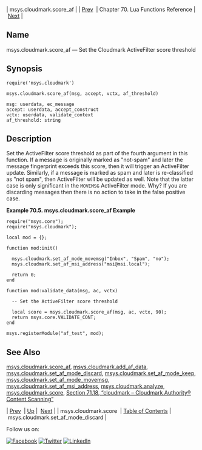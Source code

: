 | msys.cloudmark.score_af |
| [Prev](lua.ref.msys.cloudmark.score.php)  | Chapter 70. Lua Functions Reference |  [Next](lua.ref.msys.cloudmark.set_af_mode_discard.php) |

<a name="lua.ref.msys.cloudmark.score_af"></a>
## Name

msys.cloudmark.score_af — Set the Cloudmark ActiveFilter score threshold

<a name="idp15050832"></a>
## Synopsis

`require('msys.cloudmark')`

`msys.cloudmark.score_af(msg, accept, vctx, af_threshold)`

```
msg: userdata, ec_message
accept: userdata, accept_construct
vctx: userdata, validate_context
af_threshold: string
```
<a name="idp15054592"></a>
## Description

Set the ActiveFilter score threshold as part of the fourth argument in this function. If a message is originally marked as "not-spam" and later the message fingerprint exceeds this score, then it will trigger an ActiveFilter update. Similarly, if a message is marked as spam and later is re-classified as "not spam", then ActiveFilter will be updated as well. Note that the latter case is only significant in the `MOVEMSG` ActiveFilter mode. Why? If you are discarding messages then there is no action to take in the false positive case.

<a name="lua.ref.msys.cloudmark.score_af.example"></a>

**Example 70.5. msys.cloudmark.score_af Example**

```
require("msys.core");
require("msys.cloudmark");

local mod = {};

function mod:init()

  msys.cloudmark.set_af_mode_movemsg("Inbox", "Spam", "no");
  msys.cloudmark.set_af_msi_address("msi@msi.local"); 

  return 0;
end

function mod:validate_data(msg, ac, vctx)

  -- Set the ActiveFilter score threshold

  local score = msys.cloudmark.score_af(msg, ac, vctx, 90);
  return msys.core.VALIDATE_CONT;
end

msys.registerModule("af_test", mod);
```

<a name="idp15057872"></a>
## See Also

[msys.cloudmark.score_af](lua.ref.msys.cloudmark.score_af.php "msys.cloudmark.score_af"), [msys.cloudmark.add_af_data](lua.ref.msys.cloudmark.add_af_data.php "msys.cloudmark.add_af_data"), [msys.cloudmark.set_af_mode_discard](lua.ref.msys.cloudmark.set_af_mode_discard.php "msys.cloudmark.set_af_mode_discard"), [msys.cloudmark.set_af_mode_keep](lua.ref.msys.cloudmark.set_af_mode_keep.php "msys.cloudmark.set_af_mode_keep"), [msys.cloudmark.set_af_mode_movemsg](lua.ref.msys.cloudmark.set_af_mode_movemsg.php "msys.cloudmark.set_af_mode_movemsg"), [msys.cloudmark.set_af_msi_address](lua.ref.msys.cloudmark.set_af_msi_address.php "msys.cloudmark.set_af_msi_address"), [msys.cloudmark.analyze](lua.ref.msys.cloudmark.analyze.php "msys.cloudmark.analyze"), [msys.cloudmark.score](lua.ref.msys.cloudmark.score.php "msys.cloudmark.score"), [Section 71.18, “cloudmark – Cloudmark Authority® Content Scanning”](modules.cloudmark.php "71.18. cloudmark – Cloudmark Authority® Content Scanning")

| [Prev](lua.ref.msys.cloudmark.score.php)  | [Up](lua.function.details.php) |  [Next](lua.ref.msys.cloudmark.set_af_mode_discard.php) |
| msys.cloudmark.score  | [Table of Contents](index.php) |  msys.cloudmark.set_af_mode_discard |

Follow us on:

[![Facebook](https://support.messagesystems.com/images/icon-facebook.png)](http://www.facebook.com/messagesystems) [![Twitter](https://support.messagesystems.com/images/icon-twitter.png)](http://twitter.com/#!/MessageSystems) [![LinkedIn](https://support.messagesystems.com/images/icon-linkedin.png)](http://www.linkedin.com/company/message-systems)